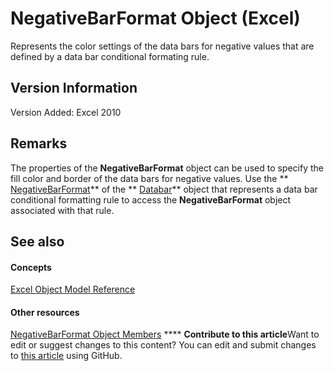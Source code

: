 
# NegativeBarFormat Object (Excel)

Represents the color settings of the data bars for negative values that are defined by a data bar conditional formating rule.


## Version Information

Version Added: Excel 2010 


## Remarks

The properties of the  **NegativeBarFormat** object can be used to specify the fill color and border of the data bars for negative values. Use the ** [NegativeBarFormat](d1783746-f4e7-ac71-8567-ea496e5adf65.md)** of the ** [Databar](2684e913-c278-e6be-ba9d-053b6ad58bae.md)** object that represents a data bar conditional formatting rule to access the **NegativeBarFormat** object associated with that rule.


## See also


#### Concepts


 [Excel Object Model Reference](11ea8598-8a20-92d5-f98b-0da04263bf2c.md)
#### Other resources


 [NegativeBarFormat Object Members](4c26bd77-17a6-453d-75d0-ac83066fab5b.md)
****   **Contribute to this article**Want to edit or suggest changes to this content? You can edit and submit changes to  [this article](https://github.com/jhershey00/VBA_Excel_Test/OpenXMLCon/articles/25daa644-29af-a7c1-1d11-be9c72cfff7a.md) using GitHub.

